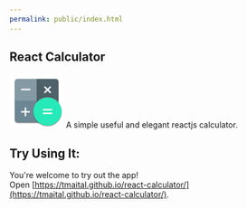 ```yaml
---
permalink: public/index.html
---
```


## React Calculator

<img src="Calculator-icon.png"/>
A simple useful and elegant reactjs calculator.

## Try Using It:

You're welcome to try out the app!<br />
Open [https://tmaital.github.io/react-calculator/](https://tmaital.github.io/react-calculator/).
